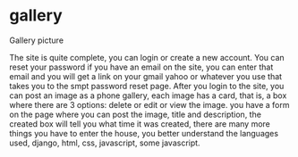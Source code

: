 # gallery
Gallery picture

The site is quite complete, you can login or create a new account. You can reset your password if you have an email on the site, you can enter that email and you will get a link on your gmail yahoo or whatever you use that takes you to the smpt password reset page. After you login to the site, you can post an image as a phone gallery, each image has a card, that is, a box where there are 3 options: delete or edit or view the image. you have a form on the page where you can post the image, title and description, the created box will tell you what time it was created, there are many more things you have to enter the house, you better understand the languages ​​used, django, html, css, javascript, some javascript.
